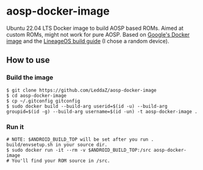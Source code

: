 # aosp-docker-image

Ubuntu 22.04 LTS Docker image to build AOSP based ROMs. Aimed at custom ROMs, might not work for pure AOSP. Based on [Google's Docker image](https://android.googlesource.com/platform/build/+/master/tools/docker) and the [LineageOS build guide](https://wiki.lineageos.org/devices/bacon/build) (I chose a random device).

## How to use

### Build the image
```
$ git clone https://github.com/LeddaZ/aosp-docker-image
$ cd aosp-docker-image
$ cp ~/.gitconfig gitconfig
$ sudo docker build --build-arg userid=$(id -u) --build-arg groupid=$(id -g) --build-arg username=$(id -un) -t aosp-docker-image .
```

### Run it
```
# NOTE: $ANDROID_BUILD_TOP will be set after you run . build/envsetup.sh in your source dir.
$ sudo docker run -it --rm -v $ANDROID_BUILD_TOP:/src aosp-docker-image
# You'll find your ROM source in /src.
```
